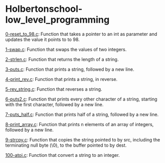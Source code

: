 # Holbertonschool-low_level_programming

[0-reset_to_98.c](https://github.com/jGohan-cpu/holbertonschool-low_level_programming/blob/master/pointers_arrays_strings/0-reset_to_98.c): Function that takes a pointer to an int as parameter and updates the value it points to to 98.

[1-swap.c](https://github.com/jGohan-cpu/holbertonschool-low_level_programming/blob/master/pointers_arrays_strings/1-swap.c): Function that swaps the values of two integers.

[2-strlen.c](https://github.com/jGohan-cpu/holbertonschool-low_level_programming/blob/master/pointers_arrays_strings/2-strlen.c): Function that returns the length of a string.

[3-puts.c](https://github.com/jGohan-cpu/holbertonschool-low_level_programming/blob/master/pointers_arrays_strings/3-puts.c): Function that prints a string, followed by a new line.

[4-print_rev.c](https://github.com/jGohan-cpu/holbertonschool-low_level_programming/blob/master/pointers_arrays_strings/4-print_rev.c): Function that prints a string, in reverse.

[5-rev_string.c](https://github.com/jGohan-cpu/holbertonschool-low_level_programming/blob/master/pointers_arrays_strings/5-rev_string.c): Function that reverses a string.

[6-puts2.c](https://github.com/jGohan-cpu/holbertonschool-low_level_programming/blob/master/pointers_arrays_strings/6-puts2.c): Function that prints every other character of a string, starting with the first character, followed by a new line.

[7-puts_half.c](https://github.com/jGohan-cpu/holbertonschool-low_level_programming/blob/master/pointers_arrays_strings/7-puts_half.c): Function that prints half of a string, followed by a new line.

[8-print_array.c](https://github.com/jGohan-cpu/holbertonschool-low_level_programming/blob/master/pointers_arrays_strings/8-print_array.c): Function that prints n elements of an array of integers, followed by a new line.

[9-strcpy.c](https://github.com/jGohan-cpu/holbertonschool-low_level_programming/blob/master/pointers_arrays_strings/9-strcpy.c): Function that copies the string pointed to by src, including the terminating null byte (\0), to the buffer pointed to by dest.

[100-atoi.c](): Function that convert a string to an integer.
